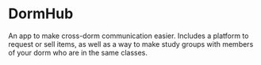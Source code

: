 # DormHub
An app to make cross-dorm communication easier. Includes a platform to request or sell items, as well as a
way to make study groups with members of your dorm who are in the same classes. 
